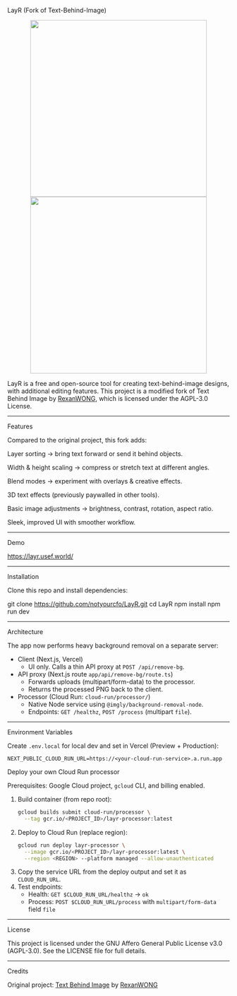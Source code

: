 LayR (Fork of Text-Behind-Image)
<p align="center">
  <img src="https://github.com/user-attachments/assets/d8b08a49-faea-4cbe-af57-59537ac0ced0" width="400" />
  <img src="https://github.com/user-attachments/assets/5958247d-ab69-4b31-9ef5-caf7c0d6b2ad" width="400" />
</p>

LayR is a free and open-source tool for creating text-behind-image designs, with additional editing features.
This project is a modified fork of Text Behind Image
 by [RexanWONG](https://github.com/RexanWONG), which is licensed under the AGPL-3.0 License.
<hr>
Features

Compared to the original project, this fork adds:

Layer sorting → bring text forward or send it behind objects.

Width & height scaling → compress or stretch text at different angles.

Blend modes → experiment with overlays & creative effects.

3D text effects (previously paywalled in other tools).

Basic image adjustments → brightness, contrast, rotation, aspect ratio.

Sleek, improved UI with smoother workflow.
<hr>
Demo

 https://layr.usef.world/
<hr>
 Installation

Clone this repo and install dependencies:

git clone https://github.com/notyourcfo/LayR.git
cd LayR
npm install
npm run dev
<hr>
Architecture

The app now performs heavy background removal on a separate server:

- Client (Next.js, Vercel)
  - UI only. Calls a thin API proxy at `POST /api/remove-bg`.
- API proxy (Next.js route `app/api/remove-bg/route.ts`)
  - Forwards uploads (multipart/form-data) to the processor.
  - Returns the processed PNG back to the client.
- Processor (Cloud Run: `cloud-run/processor/`)
  - Native Node service using `@imgly/background-removal-node`.
  - Endpoints: `GET /healthz`, `POST /process` (multipart `file`).
  
<hr>
Environment Variables

Create `.env.local` for local dev and set in Vercel (Preview + Production):

```
NEXT_PUBLIC_CLOUD_RUN_URL=https://<your-cloud-run-service>.a.run.app
```

Deploy your own Cloud Run processor

Prerequisites: Google Cloud project, `gcloud` CLI, and billing enabled.

1. Build container (from repo root):
   ```bash
   gcloud builds submit cloud-run/processor \
     --tag gcr.io/<PROJECT_ID>/layr-processor:latest
   ```
2. Deploy to Cloud Run (replace region):
   ```bash
   gcloud run deploy layr-processor \
     --image gcr.io/<PROJECT_ID>/layr-processor:latest \
     --region <REGION> --platform managed --allow-unauthenticated
   ```
3. Copy the service URL from the deploy output and set it as `CLOUD_RUN_URL`.
4. Test endpoints:
   - Health: `GET $CLOUD_RUN_URL/healthz` → `ok`
   - Process: `POST $CLOUD_RUN_URL/process` with `multipart/form-data` field `file`
 <hr>    
 License

This project is licensed under the GNU Affero General Public License v3.0 (AGPL-3.0).
See the LICENSE
 file for full details.
<hr>
 Credits

Original project: [Text Behind Image](https://github.com/RexanWONG/text-behind-image)
 by [RexanWONG](https://github.com/RexanWONG)

